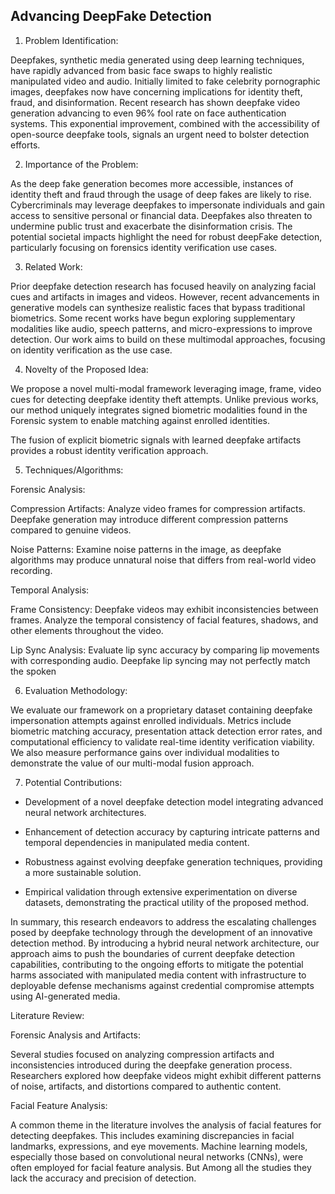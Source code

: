 ## Advancing DeepFake Detection


1. Problem Identification:

Deepfakes, synthetic media generated using deep learning techniques, have rapidly advanced from basic face swaps to highly realistic manipulated video and audio. Initially limited to fake celebrity pornographic images, deepfakes now have concerning implications for identity theft, fraud, and disinformation. Recent research has shown deepfake video generation advancing to even 96% fool rate on face authentication systems. This exponential improvement, combined with the accessibility of open-source deepfake tools, signals an urgent need to bolster detection efforts. 

  

2. Importance of the Problem:

As the deep fake generation becomes more accessible, instances of identity theft and fraud through the usage of deep fakes are likely to rise. Cybercriminals may leverage deepfakes to impersonate individuals and gain access to sensitive personal or financial data. Deepfakes also threaten to undermine public trust and exacerbate the disinformation crisis. The potential societal impacts highlight the need for robust deepFake detection, particularly focusing on forensics identity verification use cases.

  

3. Related Work:

Prior deepfake detection research has focused heavily on analyzing facial cues and artifacts in images and videos. However, recent advancements in generative models can synthesize realistic faces that bypass traditional biometrics. Some recent works have begun exploring supplementary modalities like audio, speech patterns, and micro-expressions to improve detection. Our work aims to build on these multimodal approaches, focusing on identity verification as the use case.

  

4. Novelty of the Proposed Idea:

We propose a novel multi-modal framework leveraging image, frame, video cues for detecting deepfake identity theft attempts. Unlike previous works, our method uniquely integrates signed biometric modalities found in the Forensic system to enable matching against enrolled identities.

The fusion of explicit biometric signals with learned deepfake artifacts provides a robust identity verification approach.  

  

5. Techniques/Algorithms:

Forensic Analysis:

Compression Artifacts: Analyze video frames for compression artifacts. Deepfake generation may introduce different compression patterns compared to genuine videos.

Noise Patterns: Examine noise patterns in the image, as deepfake algorithms may produce unnatural noise that differs from real-world video recording.

Temporal Analysis:

Frame Consistency: Deepfake videos may exhibit inconsistencies between frames. Analyze the temporal consistency of facial features, shadows, and other elements throughout the video.

Lip Sync Analysis: Evaluate lip sync accuracy by comparing lip movements with corresponding audio. Deepfake lip syncing may not perfectly match the spoken 

  

6. Evaluation Methodology:

We evaluate our framework on a proprietary dataset containing deepfake impersonation attempts against enrolled individuals. Metrics include biometric matching accuracy, presentation attack detection error rates, and computational efficiency to validate real-time identity verification viability. We also measure performance gains over individual modalities to demonstrate the value of our multi-modal fusion approach.

  

7. Potential Contributions:

- Development of a novel deepfake detection model integrating advanced neural network architectures.

- Enhancement of detection accuracy by capturing intricate patterns and temporal dependencies in manipulated media content.

- Robustness against evolving deepfake generation techniques, providing a more sustainable solution.

- Empirical validation through extensive experimentation on diverse datasets, demonstrating the practical utility of the proposed method.

  

In summary, this research endeavors to address the escalating challenges posed by deepfake technology through the development of an innovative detection method. By introducing a hybrid neural network architecture, our approach aims to push the boundaries of current deepfake detection capabilities, contributing to the ongoing efforts to mitigate the potential harms associated with manipulated media content with infrastructure to deployable defense mechanisms against credential compromise attempts using AI-generated media.

  

Literature Review: 

Forensic Analysis and Artifacts:

Several studies focused on analyzing compression artifacts and inconsistencies introduced during the deepfake generation process. Researchers explored how deepfake videos might exhibit different patterns of noise, artifacts, and distortions compared to authentic content.

Facial Feature Analysis:

A common theme in the literature involves the analysis of facial features for detecting deepfakes. This includes examining discrepancies in facial landmarks, expressions, and eye movements. Machine learning models, especially those based on convolutional neural networks (CNNs), were often employed for facial feature analysis. But Among all the studies they lack the accuracy and precision of detection.



